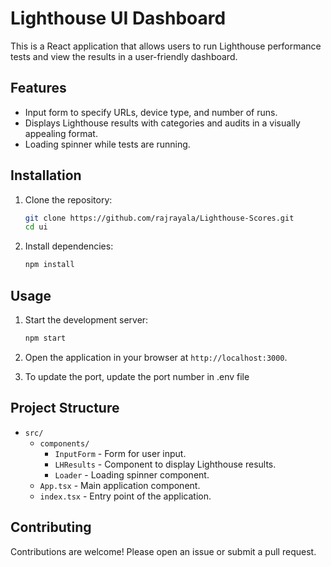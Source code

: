 # Lighthouse UI Dashboard

This is a React application that allows users to run Lighthouse performance tests and view the results in a user-friendly dashboard.

## Features

- Input form to specify URLs, device type, and number of runs.
- Displays Lighthouse results with categories and audits in a visually appealing format.
- Loading spinner while tests are running.

## Installation

1. Clone the repository:
   ```bash
   git clone https://github.com/rajrayala/Lighthouse-Scores.git
   cd ui
   ```

2. Install dependencies:
   ```bash
   npm install
   ```

## Usage

1. Start the development server:
   ```bash
   npm start
   ```

2. Open the application in your browser at `http://localhost:3000`.

3. To update the port, update the port number in .env file

## Project Structure

- `src/`
  - `components/`
    - `InputForm` - Form for user input.
    - `LHResults` - Component to display Lighthouse results.
    - `Loader` - Loading spinner component.
  - `App.tsx` - Main application component.
  - `index.tsx` - Entry point of the application.

## Contributing

Contributions are welcome! Please open an issue or submit a pull request.

